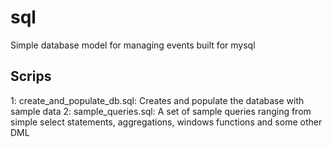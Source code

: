 # sql
Simple database model for managing events built for mysql

## Scrips
1: create_and_populate_db.sql: Creates and populate the database with sample data
2: sample_queries.sql: A set of sample queries ranging from simple select statements, aggregations, windows functions and some other DML
